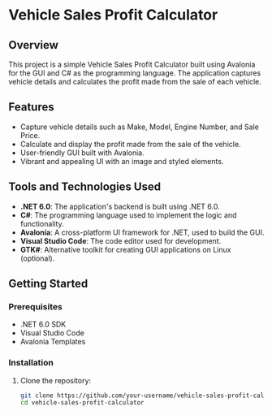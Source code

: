 # Vehicle Sales Profit Calculator

## Overview
This project is a simple Vehicle Sales Profit Calculator built using Avalonia for the GUI and C# as the programming language. The application captures vehicle details and calculates the profit made from the sale of each vehicle.

## Features
- Capture vehicle details such as Make, Model, Engine Number, and Sale Price.
- Calculate and display the profit made from the sale of the vehicle.
- User-friendly GUI built with Avalonia.
- Vibrant and appealing UI with an image and styled elements.

## Tools and Technologies Used
- **.NET 6.0**: The application's backend is built using .NET 6.0.
- **C#**: The programming language used to implement the logic and functionality.
- **Avalonia**: A cross-platform UI framework for .NET, used to build the GUI.
- **Visual Studio Code**: The code editor used for development.
- **GTK#**: Alternative toolkit for creating GUI applications on Linux (optional).

## Getting Started
### Prerequisites
- .NET 6.0 SDK
- Visual Studio Code
- Avalonia Templates

### Installation
1. Clone the repository:
   ```sh
   git clone https://github.com/your-username/vehicle-sales-profit-calculator.git
   cd vehicle-sales-profit-calculator
